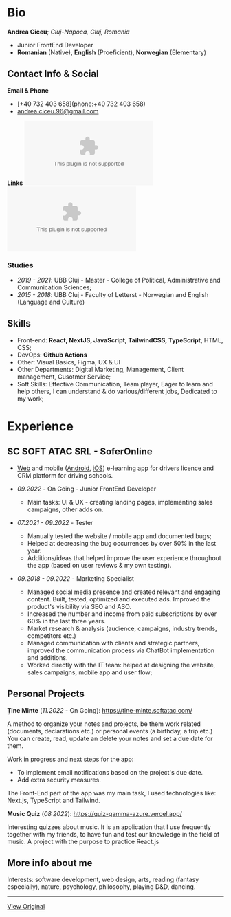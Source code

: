 # Bio
**Andrea Ciceu**;  _Cluj-Napoca, Cluj, Romania_
- Junior FrontEnd Developer
- **Romanian** (Native), **English** (Proeficient), **Norwegian** (Elementary)


## Contact Info & Social
**Email & Phone**
- [+40 732 403 658](phone:+40 732 403 658)
- [andrea.ciceu.96@gmail.com](mailto:andrea.ciceu.96@gmail.com)

**Links**
[![Github](https://logo.clearbit.com/github.com?size=30)](https://github.com/andreaCiceu) [![LinkedIN](https://logo.clearbit.com/linkedin.com?size=30)](https://www.linkedin.com/in/andrea-ciceu-5980b7172/)

### Studies

- _2019 - 2021_: UBB Cluj - Master - College of Political, Administrative and Communication Sciences;
- _2015 - 2018_:  UBB Cluj - Faculty of Letterst - Norwegian and English (Language and Culture)


## Skills

- Front-end: **React, NextJS, JavaScript, TailwindCSS, TypeScript**, HTML, CSS;
- DevOps: **Github Actions**
- Other: Visual Basics, Figma, UX & UI
- Other Departments: Digital Marketing, Management, Client management, Cusotmer Service;
- Soft Skills: Effective Communication, Team player, Eager to learn and help others, I can understand & do various/different jobs, Dedicated to my work;

# Experience

## SC SOFT ATAC SRL - SoferOnline
- [Web](https://soferonline.ro/) and mobile ([Android](https://www.google.com/search?client=safari&rls=en&q=soferonline+play+store&ie=UTF-8&oe=UTF-8), [iOS](https://apps.apple.com/ro/app/soferonline-chestionare-auto/id1032823451)) e-learning app for drivers licence and CRM platform for driving schools.
- _09.2022_ - On Going - Junior FrontEnd Developer 
    - Main tasks: UI & UX - creating landing pages, implementing sales campaigns, other adds on.
    
- _07.2021 - 09.2022_ - Tester
    - Manually tested the website / mobile app and documented bugs;
    - Helped at decreasing the bug occurrences by over 50% in the last year. 
    - Additions/ideas that helped improve the user experience throughout the app (based on user reviews & my own testing). 
    
- _09.2018 - 09.2022_ - Marketing Specialist
    - Managed social media presence and created relevant and engaging content. Built, tested, optimized and
executed ads. Improved the product's visibility via SEO and ASO.
    - Increased the number and income from paid subscriptions by over 60% in the last three years.
    - Market research & analysis (audience, campaigns, industry trends, competitors etc.)
    - Managed communication with clients and strategic partners, improved the communication process via ChatBot implementation and additions.
    - Worked directly with the IT team: helped at designing the website, sales campaigns, mobile app and user flow;



## Personal Projects

**Ține Minte** (_11.2022_ - On Going): https://tine-minte.softatac.com/ 

A method to organize your notes and projects, be them work related (documents, declarations etc.) or personal events (a birthday, a trip etc.)
You can create, read, update an delete your notes and set a due date for them.

Work in progress and next steps for the app:
- To implement email notifications based on the project's due date.
- Add extra security measures.

The Front-End part of the app was my main task, I used technologies like: Next.js, TypeScript and Tailwind. 

**Music Quiz** (_08.2022_): https://quiz-gamma-azure.vercel.app/

Interesting quizzes about music. It is an application that I use frequently together with my friends, to have fun and test our knowledge in the field of music. 
A project with the purpose to practice React.js

## More info about me

Interests: software development, web design, arts, reading (fantasy especially), nature, psychology, philosophy, playing D&D, dancing.

---

[View Original](https://github.com/andreaCiceu/markdown-cv/blob/master/index.md) 
